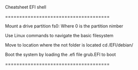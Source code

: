 Cheatsheet EFI shell


=====================================

Mount a drive partition
  fs0: 
  Where 0 is the partition nimber

Use Linux commands to navigate the basic filesystem

Move to location where the not folder is located
  cd /EFI/debian/

Boot the system by loading the .efi file
  grub.EFI to boot


=====================================
